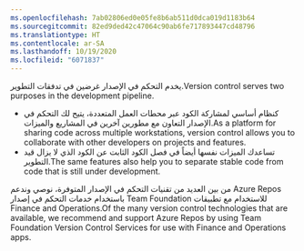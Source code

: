 ```yaml
---
ms.openlocfilehash: 7ab02806ed0e05fe8b6ab511d0dca019d1183b64
ms.sourcegitcommit: 82ed9ded42c47064c90ab6fe717893447cd48796
ms.translationtype: HT
ms.contentlocale: ar-SA
ms.lasthandoff: 10/19/2020
ms.locfileid: "6071837"
---
```

 

<span data-ttu-id="f0f71-101">يخدم التحكم في الإصدار غرضين في تدفقات التطوير.</span><span class="sxs-lookup"><span data-stu-id="f0f71-101">Version control serves two purposes in the development pipeline.</span></span>

-   <span data-ttu-id="f0f71-102">كنظام أساسي لمشاركة الكود عبر محطات العمل المتعددة، يتيح لك التحكم في الإصدار التعاون مع مطورين آخرين في المشاريع والميزات.</span><span class="sxs-lookup"><span data-stu-id="f0f71-102">As a platform for sharing code across multiple workstations, version control allows you to collaborate with other developers on projects and features.</span></span>
-   <span data-ttu-id="f0f71-103">تساعدك الميزات نفسها أيضاً في فصل الكود الثابت عن الكود الذي لا يزال قيد التطوير.</span><span class="sxs-lookup"><span data-stu-id="f0f71-103">The same features also help you to separate stable code from code that is still under development.</span></span>

<span data-ttu-id="f0f71-104">من بين العديد من تقنيات التحكم في الإصدار المتوفرة، نوصي وندعم Azure Repos باستخدام خدمات التحكم في إصدار Team Foundation للاستخدام مع تطبيقات Finance and Operations.</span><span class="sxs-lookup"><span data-stu-id="f0f71-104">Of the many version control technologies that are available, we recommend and support Azure Repos by using Team Foundation Version Control Services for use with Finance and Operations apps.</span></span>
